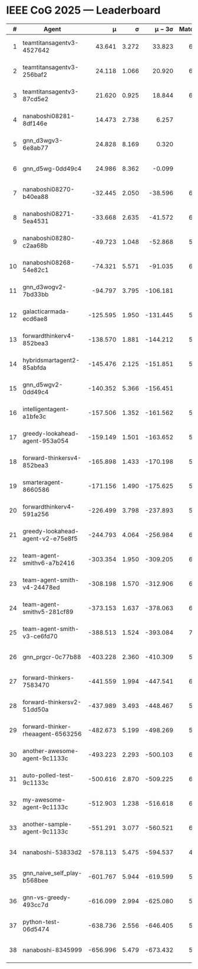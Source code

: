 # IEEE CoG 2025 — Leaderboard

| # | Agent | μ | σ | μ − 3σ | Matches | Updated |
|---:|---|---:|---:|---:|---:|---|
| 1 | teamtitansagentv3-4527642 | 43.641 | 3.272 | 33.823 | 6696 | 2025-08-30 07:50 |
| 2 | teamtitansagentv3-256baf2 | 24.118 | 1.066 | 20.920 | 6496 | 2025-08-30 07:50 |
| 3 | teamtitansagentv3-87cd5e2 | 21.620 | 0.925 | 18.844 | 6000 | 2025-08-30 07:50 |
| 4 | nanaboshi08281-8df146e | 14.473 | 2.738 | 6.257 | 276 | 2025-08-30 07:50 |
| 5 | gnn_d3wgv3-6e8ab77 | 24.828 | 8.169 | 0.320 | 138 | 2025-08-30 07:50 |
| 6 | gnn_d5wg-0dd49c4 | 24.986 | 8.362 | -0.099 | 120 | 2025-08-30 07:50 |
| 7 | nanaboshi08270-b40ea88 | -32.445 | 2.050 | -38.596 | 6460 | 2025-08-30 07:50 |
| 8 | nanaboshi08271-5ea4531 | -33.668 | 2.635 | -41.572 | 6598 | 2025-08-30 07:50 |
| 9 | nanaboshi08280-c2aa68b | -49.723 | 1.048 | -52.868 | 5858 | 2025-08-30 07:50 |
| 10 | nanaboshi08268-54e82c1 | -74.321 | 5.571 | -91.035 | 6100 | 2025-08-30 07:50 |
| 11 | gnn_d3wogv2-7bd33bb | -94.797 | 3.795 | -106.181 | 274 | 2025-08-30 07:50 |
| 12 | galacticarmada-ecd6ae8 | -125.595 | 1.950 | -131.445 | 5900 | 2025-08-30 07:50 |
| 13 | forwardthinkerv4-852bea3 | -138.570 | 1.881 | -144.212 | 5252 | 2025-08-30 07:50 |
| 14 | hybridsmartagent2-85abfda | -145.476 | 2.125 | -151.851 | 5548 | 2025-08-30 07:50 |
| 15 | gnn_d5wgv2-0dd49c4 | -140.352 | 5.366 | -156.451 | 226 | 2025-08-30 07:50 |
| 16 | intelligentagent-a1bfe3c | -157.506 | 1.352 | -161.562 | 5553 | 2025-08-30 07:50 |
| 17 | greedy-lookahead-agent-953a054 | -159.149 | 1.501 | -163.652 | 5888 | 2025-08-30 07:50 |
| 18 | forward-thinkersv4-852bea3 | -165.898 | 1.433 | -170.198 | 5059 | 2025-08-30 07:50 |
| 19 | smarteragent-8660586 | -171.156 | 1.490 | -175.625 | 5136 | 2025-08-30 07:50 |
| 20 | forwardthinkerv4-591a256 | -226.499 | 3.798 | -237.893 | 5236 | 2025-08-30 07:50 |
| 21 | greedy-lookahead-agent-v2-e75e8f5 | -244.793 | 4.064 | -256.984 | 6340 | 2025-08-30 07:50 |
| 22 | team-agent-smithv6-a7b2416 | -303.354 | 1.950 | -309.205 | 6680 | 2025-08-30 07:50 |
| 23 | team-agent-smith-v4-24478ed | -308.198 | 1.570 | -312.906 | 6198 | 2025-08-30 07:50 |
| 24 | team-agent-smithv5-281cf89 | -373.153 | 1.637 | -378.063 | 6880 | 2025-08-30 07:50 |
| 25 | team-agent-smith-v3-ce6fd70 | -388.513 | 1.524 | -393.084 | 7278 | 2025-08-30 07:50 |
| 26 | gnn_prgcr-0c77b88 | -403.228 | 2.360 | -410.309 | 5910 | 2025-08-30 07:50 |
| 27 | forward-thinkers-7583470 | -441.559 | 1.994 | -447.541 | 6520 | 2025-08-30 07:50 |
| 28 | forward-thinkersv2-51dd50a | -437.989 | 3.493 | -448.467 | 5888 | 2025-08-30 07:50 |
| 29 | forward-thinker-rheaagent-6563256 | -482.673 | 5.199 | -498.269 | 5508 | 2025-08-30 07:50 |
| 30 | another-awesome-agent-9c1133c | -493.223 | 2.293 | -500.103 | 6120 | 2025-08-30 07:50 |
| 31 | auto-polled-test-9c1133c | -500.616 | 2.870 | -509.225 | 6300 | 2025-08-30 07:50 |
| 32 | my-awesome-agent-9c1133c | -512.903 | 1.238 | -516.618 | 6400 | 2025-08-30 07:50 |
| 33 | another-sample-agent-9c1133c | -551.291 | 3.077 | -560.521 | 6600 | 2025-08-30 07:50 |
| 34 | nanaboshi-53833d2 | -578.113 | 5.475 | -594.537 | 4800 | 2025-08-30 07:50 |
| 35 | gnn_naive_self_play-b568bee | -601.767 | 5.944 | -619.599 | 5320 | 2025-08-30 07:50 |
| 36 | gnn-vs-greedy-493cc7d | -616.099 | 2.994 | -625.080 | 5080 | 2025-08-30 07:50 |
| 37 | python-test-06d5474 | -638.736 | 2.556 | -646.405 | 5320 | 2025-08-30 07:50 |
| 38 | nanaboshi-8345999 | -656.996 | 5.479 | -673.432 | 5490 | 2025-08-30 07:50 |
